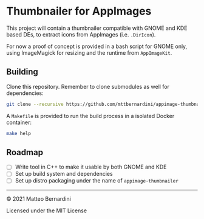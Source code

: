 # Thumbnailer for AppImages

This project will contain a thumbnailer compatible with GNOME and KDE based DEs, to extract icons from AppImages (i.e. `.DirIcon`).

For now a proof of concept is provided in a bash script for GNOME only, using ImageMagick for resizing and the runtime from `AppImageKit`.

## Building

Clone this repository. Remember to clone submodules as well for dependencies:

```sh
git clone --recursive https://github.com/mttbernardini/appimage-thumbnailer
```

A `Makefile` is provided to run the build process in a isolated Docker container:

```sh
make help
```

## Roadmap

- [ ] Write tool in C++ to make it usable by both GNOME and KDE
- [ ] Set up build system and dependencies
- [ ] Set up distro packaging under the name of `appimage-thumbnailer`

---
© 2021 Matteo Bernardini

Licensed under the MIT License
